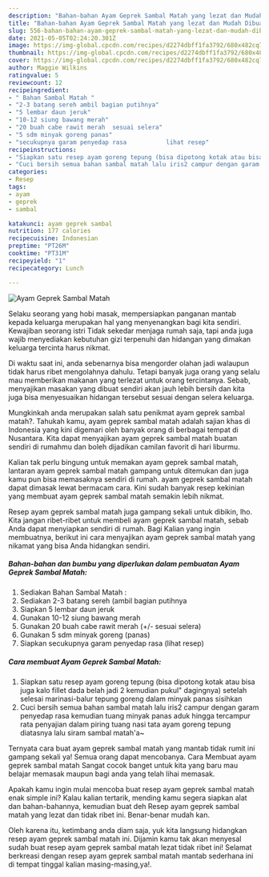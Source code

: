 ```yaml
---
description: "Bahan-bahan Ayam Geprek Sambal Matah yang lezat dan Mudah Dibuat"
title: "Bahan-bahan Ayam Geprek Sambal Matah yang lezat dan Mudah Dibuat"
slug: 556-bahan-bahan-ayam-geprek-sambal-matah-yang-lezat-dan-mudah-dibuat
date: 2021-05-05T02:24:20.301Z
image: https://img-global.cpcdn.com/recipes/d2274dbff1fa3792/680x482cq70/ayam-geprek-sambal-matah-foto-resep-utama.jpg
thumbnail: https://img-global.cpcdn.com/recipes/d2274dbff1fa3792/680x482cq70/ayam-geprek-sambal-matah-foto-resep-utama.jpg
cover: https://img-global.cpcdn.com/recipes/d2274dbff1fa3792/680x482cq70/ayam-geprek-sambal-matah-foto-resep-utama.jpg
author: Maggie Wilkins
ratingvalue: 5
reviewcount: 12
recipeingredient:
- " Bahan Sambal Matah "
- "2-3 batang sereh ambil bagian putihnya"
- "5 lembar daun jeruk"
- "10-12 siung bawang merah"
- "20 buah cabe rawit merah  sesuai selera"
- "5 sdm minyak goreng panas"
- "secukupnya garam penyedap rasa           lihat resep"
recipeinstructions:
- "Siapkan satu resep ayam goreng tepung (bisa dipotong kotak atau bisa juga kalo fillet dada belah jadi 2 kemudian pukul&#34; dagingnya) setelah selesai marinasi-balur tepung goreng dalam minyak panas sisihkan"
- "Cuci bersih semua bahan sambal matah lalu iris2 campur dengan garam penyedap rasa kemudian tuang minyak panas aduk hingga tercampur rata penyajian dalam piring tuang nasi tata ayam goreng tepung diatasnya lalu siram sambal matah&#39;a~"
categories:
- Resep
tags:
- ayam
- geprek
- sambal

katakunci: ayam geprek sambal 
nutrition: 177 calories
recipecuisine: Indonesian
preptime: "PT26M"
cooktime: "PT31M"
recipeyield: "1"
recipecategory: Lunch

---
```



![Ayam Geprek Sambal Matah](https://img-global.cpcdn.com/recipes/d2274dbff1fa3792/680x482cq70/ayam-geprek-sambal-matah-foto-resep-utama.jpg)

Selaku seorang yang hobi masak, mempersiapkan panganan mantab kepada keluarga merupakan hal yang menyenangkan bagi kita sendiri. Kewajiban seorang istri Tidak sekedar menjaga rumah saja, tapi anda juga wajib menyediakan kebutuhan gizi terpenuhi dan hidangan yang dimakan keluarga tercinta harus nikmat.

Di waktu  saat ini, anda sebenarnya bisa mengorder olahan jadi walaupun tidak harus ribet mengolahnya dahulu. Tetapi banyak juga orang yang selalu mau memberikan makanan yang terlezat untuk orang tercintanya. Sebab, menyajikan masakan yang dibuat sendiri akan jauh lebih bersih dan kita juga bisa menyesuaikan hidangan tersebut sesuai dengan selera keluarga. 



Mungkinkah anda merupakan salah satu penikmat ayam geprek sambal matah?. Tahukah kamu, ayam geprek sambal matah adalah sajian khas di Indonesia yang kini digemari oleh banyak orang di berbagai tempat di Nusantara. Kita dapat menyajikan ayam geprek sambal matah buatan sendiri di rumahmu dan boleh dijadikan camilan favorit di hari liburmu.

Kalian tak perlu bingung untuk memakan ayam geprek sambal matah, lantaran ayam geprek sambal matah gampang untuk ditemukan dan juga kamu pun bisa memasaknya sendiri di rumah. ayam geprek sambal matah dapat dimasak lewat bermacam cara. Kini sudah banyak resep kekinian yang membuat ayam geprek sambal matah semakin lebih nikmat.

Resep ayam geprek sambal matah juga gampang sekali untuk dibikin, lho. Kita jangan ribet-ribet untuk membeli ayam geprek sambal matah, sebab Anda dapat menyiapkan sendiri di rumah. Bagi Kalian yang ingin membuatnya, berikut ini cara menyajikan ayam geprek sambal matah yang nikamat yang bisa Anda hidangkan sendiri.

<!--inarticleads1-->

##### Bahan-bahan dan bumbu yang diperlukan dalam pembuatan Ayam Geprek Sambal Matah:

1. Sediakan  Bahan Sambal Matah :
1. Sediakan 2-3 batang sereh (ambil bagian putihnya
1. Siapkan 5 lembar daun jeruk
1. Gunakan 10-12 siung bawang merah
1. Gunakan 20 buah cabe rawit merah (+/- sesuai selera)
1. Gunakan 5 sdm minyak goreng (panas)
1. Siapkan secukupnya garam penyedap rasa           (lihat resep)




<!--inarticleads2-->

##### Cara membuat Ayam Geprek Sambal Matah:

1. Siapkan satu resep ayam goreng tepung (bisa dipotong kotak atau bisa juga kalo fillet dada belah jadi 2 kemudian pukul&#34; dagingnya) setelah selesai marinasi-balur tepung goreng dalam minyak panas sisihkan
1. Cuci bersih semua bahan sambal matah lalu iris2 campur dengan garam penyedap rasa kemudian tuang minyak panas aduk hingga tercampur rata penyajian dalam piring tuang nasi tata ayam goreng tepung diatasnya lalu siram sambal matah&#39;a~




Ternyata cara buat ayam geprek sambal matah yang mantab tidak rumit ini gampang sekali ya! Semua orang dapat mencobanya. Cara Membuat ayam geprek sambal matah Sangat cocok banget untuk kita yang baru mau belajar memasak maupun bagi anda yang telah lihai memasak.

Apakah kamu ingin mulai mencoba buat resep ayam geprek sambal matah enak simple ini? Kalau kalian tertarik, mending kamu segera siapkan alat dan bahan-bahannya, kemudian buat deh Resep ayam geprek sambal matah yang lezat dan tidak ribet ini. Benar-benar mudah kan. 

Oleh karena itu, ketimbang anda diam saja, yuk kita langsung hidangkan resep ayam geprek sambal matah ini. Dijamin kamu tak akan menyesal sudah buat resep ayam geprek sambal matah lezat tidak ribet ini! Selamat berkreasi dengan resep ayam geprek sambal matah mantab sederhana ini di tempat tinggal kalian masing-masing,ya!.

